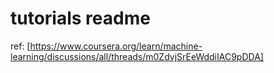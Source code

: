 # tutorials readme

ref:
[https://www.coursera.org/learn/machine-learning/discussions/all/threads/m0ZdvjSrEeWddiIAC9pDDA]

